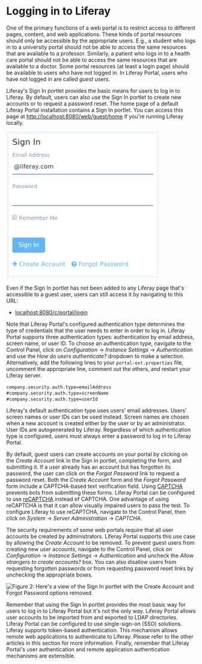 # Logging in to Liferay [](id=logging-in-to-liferay)

One of the primary functions of a web portal is to restrict access to different
pages, content, and web applications. These kinds of portal resources should
only be accessible by the appropriate users. E.g., a student who logs in to a
university portal should not be able to access the same resources that are
available to a professor. Similarly, a patient who logs in to a health care
portal should not be able to access the same resources that are available to a
doctor. Some portal resources (at least a login page) should be available to
users who have not logged in. In Liferay Portal, users who have not logged in are
called *guest* users. <!-- To learn more about how Liferay restricts access to
portal resources to different users, please see the [Roles and Permissions]()
documentation. (Not yet written) -->

Liferay's Sign In portlet provides the basic means for users to log in to
Liferay. By default, users can also use the Sign In portlet to create new
accounts or to request a password reset. The home page of a default Liferay Portal
installation contains a Sign In portlet. You can access this page at
[http://localhost:8080/web/guest/home](http://localhost:8080/web/guest/home) if
you're running Liferay locally.

![Figure 1: By default, the Sign In portlet allows users to log in, create a new account, or request a password reset.](../../../images/sign-in-portlet.png)

Even if the Sign In portlet has not been added to any Liferay page that's
accessible to a guest user, users can still access it by navigating to this
URL:

- [localhost:8080/c/portal/login](localhost:8080/c/portal/login)

Note that Liferay Portal's configured authentication type determines the type of
credentials that the user needs to enter in order to log in. Liferay Portal supports
three authentication types: authentication by email address, screen name, or
user ID. To choose an authentication type, navigate to the Control Panel, click
on *Configuration* &rarr; *Instance Settings* &rarr; *Authentication* and use
the *How do users authenticate?* dropdown to make a selection. Alternatively,
add the following lines to your `portal-ext.properties` file, uncomment the
appropriate line, comment out the others, and restart your Liferay server.

    company.security.auth.type=emailAddress
    #company.security.auth.type=screenName
    #company.security.auth.type=userId

Liferay's default authentication type uses users' email addresses. Users'
screen names or user IDs can be used instead. Screen names are chosen when a
new account is created either by the user or by an administrator. User IDs are
autogenerated by Liferay. Regardless of which authentication type is
configured, users must always enter a password to log in to Liferay Portal. <!-- For
information on adding restrictions on the kinds of passwords that are allowed
or required (e.g., to require a minimum password length or require special
characters), please see the [Password Policies]() documentation. -->

By default, guest users can create accounts on your portal by clicking on the
*Create Account* link in the Sign In portlet, completing the form, and
submitting it. If a user already has an account but has forgotten its password,
the user can click on the *Forgot Password* link to request a password reset.
Both the *Create Account* form and the *Forgot Password* form include a
CAPTCHA-based text verification field. Using [CAPTCHA](http://www.captcha.net)
prevents bots from submitting these forms. Liferay Portal can be configured to use
[reCAPTCHA](https://www.google.com/recaptcha/intro/index.html) instead of
CAPTCHA. One advantage of using reCAPTCHA is that it can allow visually
impaired users to pass the test. To configure Liferay to use reCAPTCHA,
navigate to the Control Panel, then click on *System* &rarr; *Server
Administration* &rarr; *CAPTCHA*.

The security requirements of some web portals require that all user accounts be
created by administrators. Liferay Portal supports this use case by allowing the
*Create Account* to be removed. To prevent guest users from creating new user
accounts, navigate to the Control Panel, click on *Configuration* &rarr;
*Instance Settings* &rarr; *Authentication* and uncheck the *Allow strangers to
create accounts?* box. You can also disallow users from requesting forgotten
passwords or from requesting password reset links by unchecking the appropriate
boxes. <!-- For further information about Liferay's authentication options,
please see this [documentation]() (not yet written). -->

![Figure 2: Here's a view of the Sign In portlet with the *Create Account* and *Forgot Password* options removed.](../../images/sign-in-portlet2.png)

Remember that using the Sign In portlet provides the most basic way for users
to log in to Liferay Portal but it's not the only way. Liferay Portal allows user accounts to
be imported from and exported to LDAP directories. Liferay Portal can be configured to
use single-sign-on (SSO) solutions. Liferay supports token-based
authentication. This mechanism allows remote web applications to authenticate
to Liferay. Please refer to the other articles in this section for more
information. Finally, remember that Liferay Portal's user authentication and remote
application authentication mechanisms are extensible. <!-- Please see Liferay's
[security documentation]() (not yet written) for developers for further
information. -->
